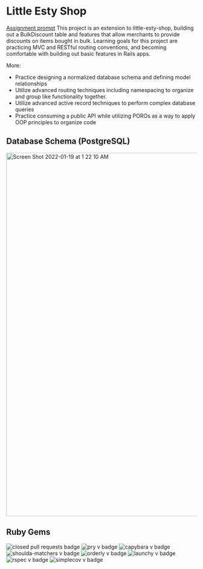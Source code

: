 # Little Esty Shop
[Assignment prompt](https://backend.turing.edu/module2/projects/bulk_discounts)
This project is an extension to little-esty-shop, building out a BulkDiscount table and features that allow merchants to provide discounts on items bought in bulk. Learning goals for this project are practicing MVC and RESTful routing conventions, and becoming comfortable with building out basic features in Rails apps. 

More:
- Practice designing a normalized database schema and defining model relationships
- Utilize advanced routing techniques including namespacing to organize and group like functionality together.
- Utilize advanced active record techniques to perform complex database queries
- Practice consuming a public API while utilizing POROs as a way to apply OOP principles to organize code

## Database Schema (PostgreSQL)
<img width="960" alt="Screen Shot 2022-01-19 at 1 22 10 AM" src="https://user-images.githubusercontent.com/39470230/150101430-f3f1a8ce-b83c-454c-a3e6-3fdd5b00f255.png">

## Ruby Gems

![closed pull requests badge](https://img.shields.io/github/issues-pr-closed/dylan-harper/little-esty-shop_bulk_discounts?color=blue)
![pry v badge](https://img.shields.io/gem/v/pry?color=blue&label=pry)
![capybara v badge](https://img.shields.io/gem/v/capybara?color=cyan&label=capybara)
![shoulda-matchers v badge](https://img.shields.io/gem/v/shoulda-matchers?label=shoulda-matchers)
![orderly v badge](https://img.shields.io/gem/v/orderly?label=orderly)
![launchy v badge](https://img.shields.io/gem/v/launchy?color=red&label=launchy)
![rspec v badge](https://img.shields.io/gem/v/rspec?color=orange&label=rspec)
![simplecov v badge](https://img.shields.io/gem/v/simplecov?color=green&label=simplecov)
